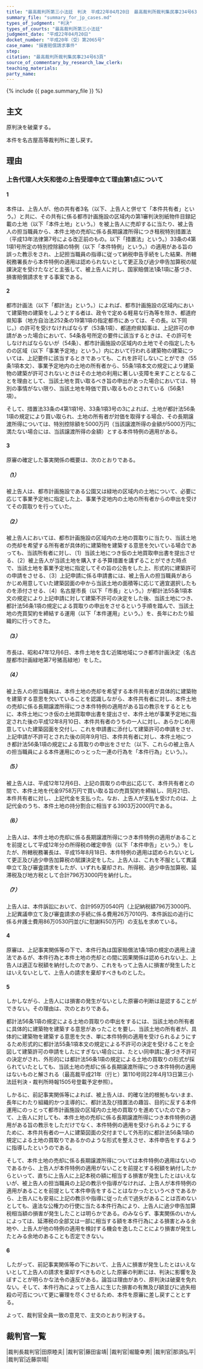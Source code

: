 ```yaml
---
title: "最高裁判所第三小法廷　判決　平成22年04月20日　最高裁判所裁判集民事234号63頁"
summary_file: "summary_for_jp_cases.md"
types_of_judgment: "判決"
types_of_courts: "最高裁判所第三小法廷"
judgment_date: "平成22年04月20日"
docket_number: "平成20年（受）第2065号"
case_name: "損害賠償請求事件"
step:
citation: "最高裁判所裁判集民事234号63頁"
source_of_commentary_by_research_law_clerk:
teaching_materials:
party_name:
---
```




{% include {{ page.summary_file }}  %}






## 主文



原判決を破棄する。

本件を名古屋高等裁判所に差し戻す。





## 理由



### 上告代理人大矢和徳の上告受理申立て理由第1点について

#### 1

本件は、上告人が、他の共有者3名（以下、上告人と併せて「本件共有者」という。）と共に、その共有に係る都市計画施設の区域内の第1審判決別紙物件目録記載の土地（以下「本件土地」という。）を被上告人に売却するに当たり、被上告人の担当職員から、本件土地の売却に係る長期譲渡所得につき租税特別措置法（平成13年法律第7号による改正前のもの。以下「措置法」という。）33条の4第1項1号所定の特別控除額の特例（以下「本件特例」という。）の適用がある旨の誤った教示をされ、上記担当職員の指導に従って納税申告手続をした結果、所轄税務署長から本件特例の適用は認められないとして更正及び過少申告加算税の賦課決定を受けたなどと主張して、被上告人に対し、国家賠償法1条1項に基づき、損害賠償請求をする事案である。

#### 2

都市計画法（以下「都計法」という。）によれば、都市計画施設の区域内において建築物の建築をしようとする者は、政令で定める軽易な行為等を除き、都道府県知事（地方自治法252条の19第1項の指定都市にあっては、その長。以下同じ。）の許可を受けなければならず（53条1項）、都道府県知事は、上記許可の申請があった場合において、54条各号所定の要件に該当するときは、その許可をしなければならないが（54条）、都市計画施設の区域内の土地でその指定したものの区域（以下「事業予定地」という。）内において行われる建築物の建築については、上記要件に該当するときであっても、これを許可しないことができ（55条1項本文）、事業予定地内の土地の所有者から、55条1項本文の規定により建築物の建築が許可されないときはその土地の利用に著しい支障を来すこととなることを理由として、当該土地を買い取るべき旨の申出があった場合においては、特別の事情がない限り、当該土地を時価で買い取るものとされている（56条1項）。

そして、措置法33条の4第1項1号、33条1項3号の3によれば、土地が都計法56条1項の規定により買い取られ、土地の所有者が対価を取得する場合、その長期譲渡所得については、特別控除額を5000万円（当該譲渡所得の金額が5000万円に満たない場合には、当該譲渡所得の金額）とする本件特例の適用がある。

#### 3

原審の確定した事実関係の概要は、次のとおりである。

##### （1）

被上告人は、都市計画施設である公園又は緑地の区域内の土地について、必要に応じて事業予定地に指定した上、事業予定地内の土地の所有者からの申出を受けてその買取りを行っていた。

##### （2）

被上告人においては、都市計画施設の区域内の土地の買取りに当たり、当該土地の売却を希望する所有者が具体的に建築物を建築する意思を欠いている場合であっても、当該所有者に対し、〔1〕当該土地につき仮の土地買取申出書を提出させる、〔2〕被上告人が当該土地を購入する予算措置を講ずることができた時点で、当該土地を事業予定地に指定してその旨の公告をした上、形式的に建築許可の申請をさせる、〔3〕上記申請に係る申請書には、被上告人の担当職員があらかじめ用意していた建築図面の中から当該土地の面積等に応じて適宜選択したものを添付させる、〔4〕名古屋市長（以下「市長」という。）が都計法55条1項本文の規定により上記申請に対して建築不許可の決定をした後、当該土地につき、都計法56条1項の規定による買取りの申出をさせるという手順を踏んで、当該土地の売買契約を締結する運用（以下「本件運用」という。）を、長年にわたり組織的に行ってきた。

##### （3）

市長は、昭和47年12月6日、本件土地を含む近隣地域につき都市計画決定（名古屋都市計画緑地第7号猪高緑地）をした。

##### （4）

被上告人の担当職員は、本件土地の売却を希望する本件共有者が具体的に建築物を建築する意思を欠いていることを認識しながら、本件共有者に対し、本件土地の売却に係る長期譲渡所得につき本件特例の適用がある旨の教示をするとともに、本件土地につき仮の土地買取申出書を提出させ、本件土地が事業予定地に指定された後の平成12年8月10日、本件共有者のうちの一人に対し、あらかじめ用意していた建築図面を交付し、これを申請書に添付して建築許可の申請をさせ、上記申請が不許可とされた後の同年9月1日、本件共有者に対し、本件土地につき都計法56条1項の規定による買取りの申出をさせた（以下、これらの被上告人の担当職員による本件運用にのっとった一連の行為を「本件行為」という。）。

##### （5）

被上告人は、平成12年12月6日、上記の買取りの申出に応じて、本件共有者との間で、本件土地を代金9758万円で買い取る旨の売買契約を締結し、同月21日、本件共有者に対し、上記代金を支払った。なお、上告人が支払を受けたのは、上記代金のうち、本件土地の持分割合に相当する3903万2000円である。

##### （6）

上告人は、本件土地の売却に係る長期譲渡所得につき本件特例の適用があることを前提として平成12年分の所得税の確定申告（以下「本件申告」という。）をしたが、所轄税務署長は、平成15年8月18日、本件特例の適用は認められないとして更正及び過少申告加算税の賦課決定をした。上告人は、これを不服として異議申立て及び審査請求をしたが、いずれも棄却され、所得税、過少申告加算税、延滞税及び地方税として合計796万3000円を納付した。

##### （7）

上告人は、本件訴訟において、合計959万0540円（上記納税額796万3000円、上記異議申立て及び審査請求の手続に係る費用26万7010円、本件訴訟の追行に係る弁護士費用86万0530円並びに慰謝料50万円）の支払を求めている。

#### 4

原審は、上記事実関係等の下で、本件行為は国家賠償法1条1項の規定の適用上違法であるが、本件行為と本件土地の売却との間に因果関係は認められない上、上告人は適正な税額を納付したのであり、これをもって上告人に損害が発生したとはいえないとして、上告人の請求を棄却すべきものとした。

#### 5

しかしながら、上告人には損害の発生がないとした原審の判断は是認することができない。その理由は、次のとおりである。

都計法56条1項の規定による土地の買取りの申出をするには、当該土地の所有者に具体的に建築物を建築する意思があったことを要し、当該土地の所有者が、具体的に建築物を建築する意思を欠き、単に本件特例の適用を受けられるようにするため形式的に都計法55条1項本文の規定による不許可の決定を受けることを企図して建築許可の申請をしたにすぎない場合には、たとい同申請に基づき不許可の決定がされ、外形的には都計法56条1項の規定による土地の買取りの形式が採られていたとしても、当該土地の売却に係る長期譲渡所得につき本件特例の適用はないものと解される（最高裁平成21年（行ヒ）第110号同22年4月13日第三小法廷判決・裁判所時報1505号登載予定参照）。

しかるに、前記事実関係等によれば、被上告人は、的確な法的根拠もないまま、長年にわたり組織的かつ主導的に、都計法及び措置法の趣旨、目的に反する本件運用にのっとって都市計画施設の区域内の土地の買取りを進めていたのであって、上告人に対しても、本件土地の売却に係る長期譲渡所得につき本件特例の適用がある旨の教示をしただけでなく、本件特例の適用を受けられるようにするために、本件共有者の一人に建築図面の交付までして外形的に都計法56条1項の規定による土地の買取りであるかのような形式を整えさせ、本件申告をするように指導したというのである。

そして、本件土地の売却に係る長期譲渡所得については本件特例の適用はないのであるから、上告人が本件特例の適用がないことを前提とする税額を納付したからといって、直ちに上告人に上記本税の額に相当する損害が発生したとはいえないが、被上告人の担当職員の上記の教示や指導がなければ、上告人が本件特例の適用があることを前提として本件申告をすることはなかったというべきであるから、上告人にも安易に上記の教示や指導に従った点で過失があることは否めないとしても、違法な公権力の行使に当たる本件行為により、上告人に過少申告加算税相当額の損害が発生したことは明らかである。のみならず、事実関係のいかんによっては、延滞税の全部又は一部に相当する額を本件行為による損害とみる余地や、上告人が他の特例の適用を検討する機会を逸したことにより損害が発生したとみる余地のあることも否定できない。

#### 6

したがって、前記事実関係等の下において、上告人に損害が発生したとはいえないとして上告人の請求を棄却すべきものとした原審の判断には、判決に影響を及ぼすことが明らかな法令の違反がある。論旨は理由があり、原判決は破棄を免れない。そして、本件行為によって上告人に生じた損害の有無及び額並びに過失相殺の可否について更に審理を尽くさせるため、本件を原審に差し戻すこととする。

よって、裁判官全員一致の意見で、主文のとおり判決する。

## 裁判官一覧

|裁判長裁判官|田原睦夫|
|裁判官|藤田宙靖|
|裁判官|堀籠幸男|
|裁判官|那須弘平|
|裁判官|近藤崇晴|





